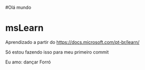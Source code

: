 #Olá mundo

# msLearn
Aprendizado a partir do https://docs.microsoft.com/pt-br/learn/

Só estou fazendo isso para meu primeiro commit

Eu amo: dançar Forró
